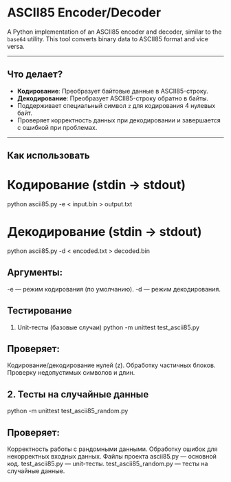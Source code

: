 # ASCII85 Encoder/Decoder

A Python implementation of an ASCII85 encoder and decoder, similar to the `base64` utility. This tool converts binary data to ASCII85 format and vice versa.

---

## Что делает?
- **Кодирование**: Преобразует байтовые данные в ASCII85-строку.
- **Декодирование**: Преобразует ASCII85-строку обратно в байты.
- Поддерживает специальный символ `z` для кодирования 4 нулевых байт.
- Проверяет корректность данных при декодировании и завершается с ошибкой при проблемах.

---

## Как использовать
# Кодирование (stdin → stdout)
python ascii85.py -e < input.bin > output.txt

# Декодирование (stdin → stdout)
python ascii85.py -d < encoded.txt > decoded.bin

## Аргументы:

-e — режим кодирования (по умолчанию).
-d — режим декодирования.
## Тестирование
1. Unit-тесты (базовые случаи)
python -m unittest test_ascii85.py

## Проверяет:

Кодирование/декодирование нулей (z).
Обработку частичных блоков.
Проверку недопустимых символов и длин.

## 2. Тесты на случайные данные
python -m unittest test_ascii85_random.py

## Проверяет:

Корректность работы с рандомными данными.
Обработку ошибок для некорректных входных данных.
Файлы проекта
ascii85.py — основной код.
test_ascii85.py — unit-тесты.
test_ascii85_random.py — тесты на случайные данные.
